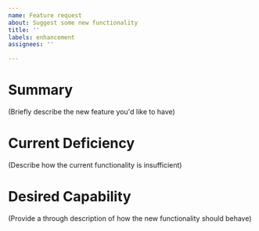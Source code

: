 ```yaml
---
name: Feature request
about: Suggest some new functionality
title: ''
labels: enhancement
assignees: ''

---
```


# Summary

(Briefly describe the new feature you'd like to have)

# Current Deficiency

(Describe how the current functionality is insufficient)

# Desired Capability

(Provide a through description of how the new functionality should behave)
